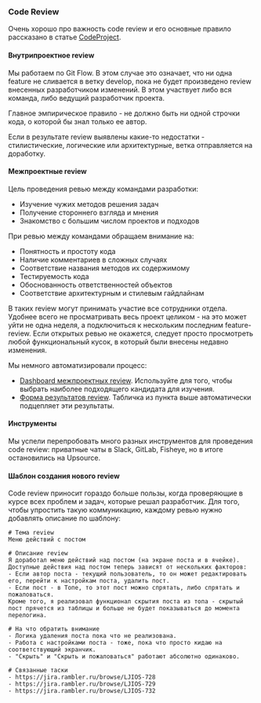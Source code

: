 ### Code Review

Очень хорошо про важность code review и его основные правило рассказано в статье [CodeProject](http://www.codeproject.com/Articles/524235/Codeplusreviewplusguidelines).

#### Внутрипроектное review

Мы работаем по Git Flow. В этом случае это означает, что ни одна feature не сливается в ветку develop, пока не будет произведено review внесенных разработчиком изменений. В этом участвует либо вся команда, либо ведущий разработчик проекта. 

Главное эмпирическое правило - не должно быть ни одной строчки кода, о которой бы знал только ее автор.

Если в результате review выявлены какие-то недостатки - стилистические, логические или архитектурные, ветка отправляется на доработку.

#### Межпроектные review

Цель проведения ревью между командами разработки:

- Изучение чужих методов решения задач
- Получение стороннего взгляда и мнения
- Знакомство с большим числом проектов и подходов

При ревью между командами обращаем внимание на:

- Понятность и простоту кода 
- Наличие комментариев в сложных случаях
- Соответствие названия методов их содержимому
- Тестируемость кода
- Обоснованность ответственностей объектов 
- Соответствие архитектурным и стилевым гайдлайнам

В таких review могут принимать участие все сотрудники отдела. Удобнее всего не просматривать весь проект целиком - на это может уйти не одна неделя, а подключиться к нескольким последним feature-review. Если открытых ревью не окажется, следует просто просмотреть любой функциональный кусок, в который были внесены недавно изменения.

Мы немного автоматизировали процесс:

- [Dashboard межпроектных review](https://docs.google.com/spreadsheets/d/18LQp57oJ4GjOWgAdbaXwtd3lXVFT46aPlAlU5m5lLD4/edit#gid=1924567741). Используйте для того, чтобы выбрать наиболее подходящего кандидата для изучения.
- [Форма результатов review](http://goo.gl/forms/cF9ekBD6N7). Табличка из пункта выше автоматически подцепляет эти результаты.

#### Инструменты

Мы успели перепробовать много разных инструментов для проведения code review: приватные чаты в Slack, GitLab, Fisheye, но в итоге остановились на Upsource. 

#### Шаблон создания нового review

Code review приносит гораздо больше пользы, когда проверяющие в курсе всех проблем и задач, которые решал разработчик. Для того, чтобы упростить такую коммуникацию, каждому ревью нужно добавлять описание по шаблону:

```
# Тема review
Меню действий с постом
 
# Описание review
Я доработал меню действий над постом (на экране поста и в ячейке). Доступные действия над постом теперь зависят от нескольких факторов:
- Если автор поста - текущий пользователь, то он может редактировать его, перейти к настройкам поста, удалить пост.
- Если пост - в Топе, то этот пост можно спрятать, либо спрятать и пожаловаться.
Кроме того, я реализовал функционал скрытия поста из топа - скрытый пост прячется из таблицы и больше не будет показываться до момента перелогина.
 
# На что обратить внимание
- Логика удаления поста пока что не реализована. 
- Работа с настройками поста - тоже, пока что просто кидаю на соответствующий экранчик.
- "Скрыть" и "Скрыть и пожаловаться" работают абсолютно одинаково.
 
# Связанные таски
- https://jira.rambler.ru/browse/LJIOS-728
- https://jira.rambler.ru/browse/LJIOS-729
- https://jira.rambler.ru/browse/LJIOS-732
```
